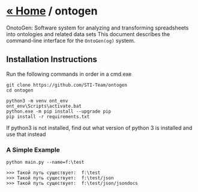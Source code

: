 # [« Home](https://github.com/STI-Team/ontogen) / ontogen
OnotoGen: Software system for analyzing and transforming spreadsheets into ontologies and related data sets
This document describes the command-line interface for the <code>OntoGen(og)</code> system.

## Installation Instructions

Run the following commands in order in a cmd.exe
```
git clone https://github.com/STI-Team/ontogen
cd ontogen

python3 -m venv ont_env
ont_env\Scripts\activate.bat
python.exe -m pip install --upgrade pip
pip install -r requirements.txt
```
If python3 is not installed, find out what version of python 3 is installed and use that instead
### A Simple Example
```
python main.py --name=f:\test

>>> Такой путь существует:  f:\test
>>> Такой путь существует:  f:\test/json
>>> Такой путь существует:  f:\test/json/jsondocs
```
